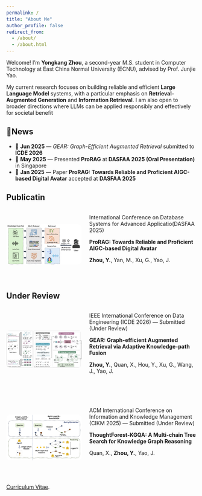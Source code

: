 ```yaml
---
permalink: /
title: "About Me"
author_profile: false
redirect_from: 
  - /about/
  - /about.html
---
```


Welcome! I’m **Yongkang Zhou**, a second-year M.S. student in Computer Technology at East China Normal University (ECNU), advised by Prof. Junjie Yao. 

My current research focuses on building reliable and efficient **Large Language Model** systems, with a particular emphasis on **Retrieval-Augmented Generation**
and **Information Retrieval**. I am also open to broader directions where LLMs can be applied responsibly and effectively for societal benefit


📰News
------
- 📄 **Jun 2025** — *GEAR: Graph-Efficient Augmented Retrieval* submitted to **ICDE 2026**
- 🎤 **May 2025** — Presented **ProRAG** at **DASFAA 2025 (Oral Presentation)** in Singapore
- 🎉 **Jan 2025** — Paper **ProRAG: Towards Reliable and Proficient AIGC-based Digital Avatar** accepted at **DASFAA 2025**


Publicatin
------
<div style="display: flex; align-items: center; gap: 20px; margin-bottom: 2em;">
  <img src="../assets/dasfaa.png" alt="DASFAA" style="width: 200px; border-radius: 10px;" />
  <div>
    <p> International Conference on Database Systems for Advanced Applicatio(DASFAA 2025)</p>
    <p><strong>ProRAG: Towards Reliable and Proficient AIGC-based Digital Avatar</strong></p>
    <p><strong>Zhou, Y.</strong>, Yan, M., Xu, G., Yao, J.</p>
    <p>&nbsp;</p>
  </div>
</div>

Under Review
------
<div style="display: flex; align-items: center; gap: 20px; margin-bottom: 2em;">
  <img src="../assets/icde.png" alt="ICDE" style="width: 200px; border-radius: 10px;" />
  <div>
    <p>IEEE International Conference on Data Engineering (ICDE 2026) — Submitted (Under Review)</p>
    <p><strong>GEAR: Graph-efficient Augmented Retrieval via Adaptive Knowledge-path Fusion</strong></p>
    <p><strong>Zhou, Y.</strong>, Quan, X., Hou, Y., Xu, G., Wang, J., Yao, J.</p>
    <p>&nbsp;</p>
  </div>
</div>

<div style="display: flex; align-items: center; gap: 20px; margin-bottom: 2em;">
  <img src="../assets/cikm.png" alt="CIKM" style="width: 200px; border-radius: 10px;" />
  <div>
    <p>ACM International Conference on Information and Knowledge Management (CIKM 2025) — Submitted (Under Review)</p>
    <p><strong>ThoughtForest-KGQA: A Multi-chain Tree Search for Knowledge Graph Reasoning</strong></p>
    <p>Quan, X., <strong>Zhou, Y.</strong>, Yao, J.</p>
    <p>&nbsp;</p>
  </div>
</div>


[Curriculum Vitae](../assets/Curriculum_Vitae.pdf).
